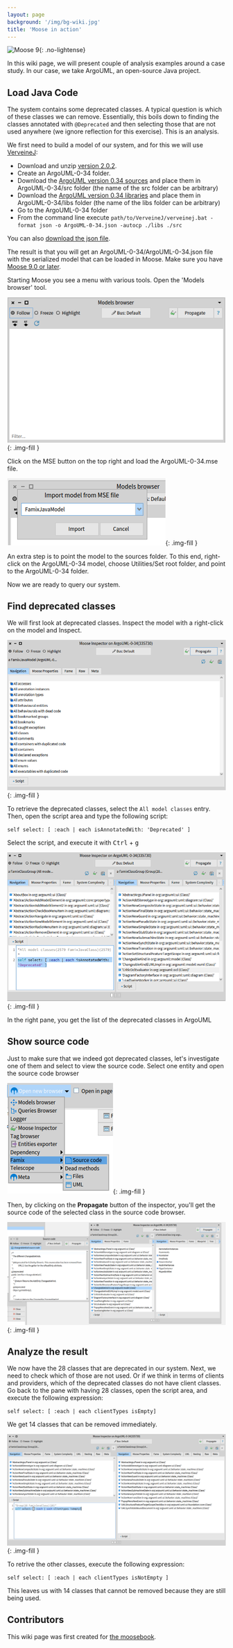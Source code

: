 ```yaml
---
layout: page
background: '/img/bg-wiki.jpg'
title: 'Moose in action'
---
```


![Moose 9](https://img.shields.io/badge/Moose-9-%23aac9ff.svg){: .no-lightense}

In this wiki page, we will present couple of analysis examples around a case study.
In our case, we take ArgoUML, an open-source Java project.

## Load Java Code

The system contains some deprecated classes.
A typical question is which of these classes we can remove.
Essentially, this boils down to finding the classes annotated with `@Deprecated` and then selecting those that are not used anywhere (we ignore reflection for this exercise).
This is an analysis.

We first need to build a model of our system, and for this we will use [VerveineJ](../Developers/Parsers/VerveineJ):

- Download and unzip [version 2.0.2](https://codeload.github.com/moosetechnology/VerveineJ/zip/refs/tags/v2.0.2).
- Create an ArgoUML-0-34 folder.
- Download the [ArgoUML version 0.34 sources](https://github.com/argouml-tigris-org/argouml/releases/download/VERSION_0_34/ArgoUML-0.34-src.zip) and place them in ArgoUML-0-34/src folder (the name of the src folder can be arbitrary)
- Download the [ArgoUML version 0.34 libraries](https://github.com/argouml-tigris-org/argouml/releases/download/VERSION_0_34/ArgoUML-0.34-libs.zip) and place them in ArgoUML-0-34/libs folder (the name of the libs folder can be arbitrary)
- Go to the ArgoUML-0-34 folder
- From the command line execute `path/to/VerveineJ/verveinej.bat -format json -o ArgoUML-0-34.json -autocp ./libs ./src`

You can also [download the json file](res/moose-in-action/ArgoUML-0-34.json).

The result is that you will get an ArgoUML-0-34/ArgoUML-0-34.json file with the serialized model that can be loaded in Moose.
Make sure you have [Moose 9.0 or later](InstallMoose).


Starting Moose you see a menu with various tools.
Open the 'Models browser' tool.

![Models browser](res/moose-in-action/models-browser.png){: .img-fill }

Click on the MSE button on the top right and load the ArgoUML-0-34.mse file.

![Import famix java model](res/moose-in-action/import-jamix-java-model.png){: .img-fill }

An extra step is to point the model to the sources folder.
To this end, right-click on the ArgoUML-0-34 model, choose Utilities/Set root folder, and point to the ArgoUML-0-34 folder.

Now we are ready to query our system.

## Find deprecated classes

We will first look at deprecated classes.
Inspect the model with a right-click on the model and Inspect.

![Opening query browser](res/moose-in-action/inspector.png){: .img-fill }

To retrieve the deprecated classes, select the `All model classes` entry.
Then, open the script area and type the following script:

```st
self select: [ :each | each isAnnotatedWith: 'Deprecated' ]
```

Select the script, and execute it with <kbd>Ctrl</kbd> + <kbd>g</kbd>

![Show deprecated classes](res/moose-in-action/show-deprecated-classes.png){: .img-fill }

In the right pane, you get the list of the deprecated classes in ArgoUML

## Show source code

Just to make sure that we indeed got deprecated classes, let's investigate one of them and select to view the source code.
Select one entity and open the source code browser

![Opening source code browser](res/moose-in-action/open-source-code-browser.png){: .img-fill }

Then, by clicking on the **Propagate** button of the inspector, you'll get the source code of the selected class in the source code browser.

![Propagate to source code browser](res/moose-in-action/propagate-source-code.png){: .img-fill }

## Analyze the result

We now have the 28 classes that are deprecated in our system.
Next, we need to check which of those are not used.
Or if we think in terms of clients and providers, which of the deprecated classes do not have client classes.
Go back to the pane with having 28 classes, open the script area, and execute the following expression:

```st
self select: [ :each | each clientTypes isEmpty]
```

We get 14 classes that can be removed immediately.

![Requiest empty clientTypes list](res/moose-in-action/deprecated-classes-empty-client.png){: .img-fill }

To retrive the other classes, execute the following expression:

```st
self select: [ :each | each clientTypes isNotEmpty ]
```

This leaves us with 14 classes that cannot be removed because they are still being used.

## Contributors

This wiki page was first created for [the moosebook](http://www.themoosebook.org/book).
